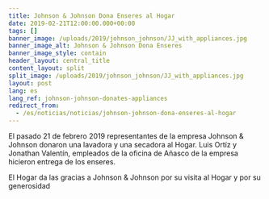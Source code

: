 ```yaml
---
title: Johnson & Johnson Dona Enseres al Hogar
date: 2019-02-21T12:00:00.000+00:00
tags: []
banner_image: /uploads/2019/johnson_johnson/JJ_with_appliances.jpg
banner_image_alt: Johnson & Johnson Dona Enseres
banner_image_style: contain
header_layout: central_title
content_layout: split
split_image: /uploads/2019/johnson_johnson/JJ_with_appliances.jpg
layout: post
lang: es
lang_ref: johnson-johnson-donates-appliances
redirect_from:
  - /es/noticias/noticias/johnson-johnson-dona-enseres-al-hogar
---
```

El pasado 21 de febrero 2019 representantes de la empresa Johnson & Johnson donaron una lavadora y una secadora al Hogar. Luis Ortíz y Jonathan Valentín, empleados de la oficina de Añasco de la empresa hicieron entrega de los enseres.

El Hogar da las gracias a Johnson & Johnson por su visita al Hogar y por su generosidad
